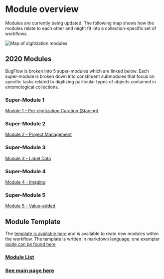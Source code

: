 # Module overview
Modules are currently being updated.  The following map shows how the modules relate to each other and might fit into a collection-specific set of workflows.

![Map of digitization modules](https://raw.githubusercontent.com/EntCollNet/BugFlow/master/modules/module_map.png)


## 2020 Modules
BugFlow is broken into 5 super-modules which are linked below.  Each super-module is broken down into constituent submodules that focus on specific tasks related to digitizing particular types of objects contained in entomological collections.

### Super-Module 1
[Module 1 - Pre-digitization Curation (Staging)](module_1/)

### Super-Module 2
[Module 2 - Project Management](module_2/)

### Super-Module 3
[Module 3 - Label Data](module_3/)

### Super-Module 4
[Module 4 - Imaging](module_4/)

### Super-Module 5
[Module 5 - Value-added](module_5/)


## Module Template
The [template is available here](module_template.md) and is available to reate new modules within the workflow.  The template is written in markdown language, one exemplar [guide can be found here](https://guides.github.com/features/mastering-markdown/)


### [Module List](https://entcollnet.github.io/BugFlow/modules/)
### [See main page here](https://entcollnet.github.io/BugFlow/)

